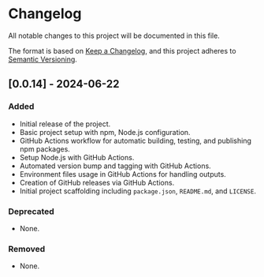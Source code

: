 # Changelog

All notable changes to this project will be documented in this file.

The format is based on [Keep a Changelog](https://keepachangelog.com/en/1.0.0/),
and this project adheres to [Semantic Versioning](https://semver.org/spec/v2.0.0.html).

## [0.0.14] - 2024-06-22

### Added

- Initial release of the project.
- Basic project setup with npm, Node.js configuration.
- GitHub Actions workflow for automatic building, testing, and publishing npm packages.
- Setup Node.js with GitHub Actions.
- Automated version bump and tagging with GitHub Actions.
- Environment files usage in GitHub Actions for handling outputs.
- Creation of GitHub releases via GitHub Actions.
- Initial project scaffolding including `package.json`, `README.md`, and `LICENSE`.

### Deprecated

- None.

### Removed

- None.
